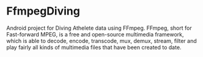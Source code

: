# FfmpegDiving
Android project for Diving Athelete data using FFmpeg.
FFmpeg, short for Fast-forward MPEG, is a free and open-source multimedia framework, 
which is able to decode, encode, transcode, mux, demux, stream, filter and play fairly all kinds of multimedia files that have been created to date. 
